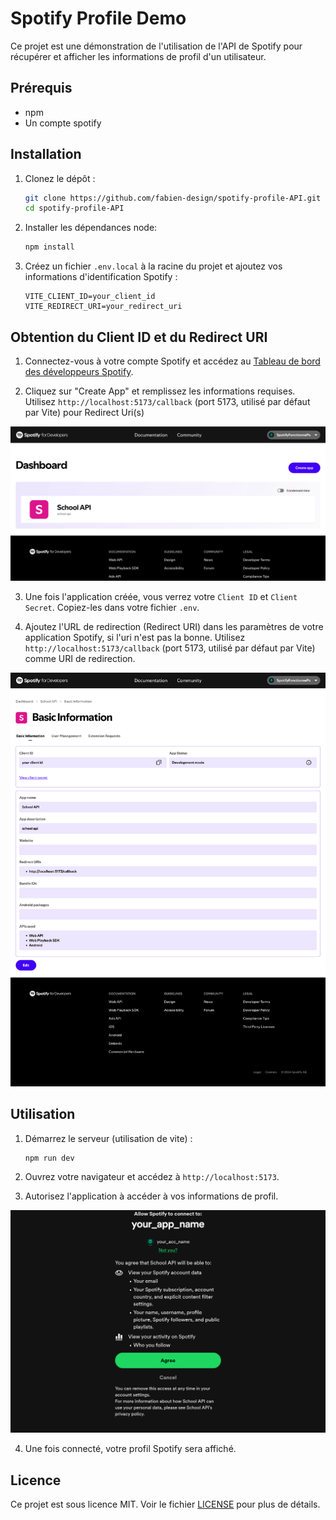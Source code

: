 # Spotify Profile Demo

Ce projet est une démonstration de l'utilisation de l'API de Spotify pour récupérer et afficher les informations de profil d'un utilisateur.

## Prérequis

- npm
- Un compte spotify


## Installation

1. Clonez le dépôt :
    ```bash
    git clone https://github.com/fabien-design/spotify-profile-API.git
    cd spotify-profile-API
    ```
    
2. Installer les dépendances node:
    ```bash
    npm install
    ```
3. Créez un fichier `.env.local` à la racine du projet et ajoutez vos informations d'identification Spotify :
    ```
    VITE_CLIENT_ID=your_client_id
    VITE_REDIRECT_URI=your_redirect_uri
    ```

## Obtention du Client ID et du Redirect URI

1. Connectez-vous à votre compte Spotify et accédez au [Tableau de bord des développeurs Spotify](https://developer.spotify.com/dashboard).

2. Cliquez sur "Create App" et remplissez les informations requises. Utilisez `http://localhost:5173/callback` (port 5173, utilisé par défaut par Vite) pour Redirect Uri(s)

![page to create an app](public/images/create_an_app.png)

3. Une fois l'application créée, vous verrez votre `Client ID` et `Client Secret`. Copiez-les dans votre fichier `.env`.

4. Ajoutez l'URL de redirection (Redirect URI) dans les paramètres de votre application Spotify, si l'uri n'est pas la bonne. Utilisez `http://localhost:5173/callback` (port 5173, utilisé par défaut par Vite) comme URI de redirection.

![Spotify Dashboard](public/images/spotify_app_settings.png)

## Utilisation

1. Démarrez le serveur (utilisation de vite) :
    ```bash
    npm run dev
    ```

2. Ouvrez votre navigateur et accédez à `http://localhost:5173`.

3. Autorisez l'application à accéder à vos informations de profil.

![Allow Page](public/images/allow_app.png)

4. Une fois connecté, votre profil Spotify sera affiché.

## Licence

Ce projet est sous licence MIT. Voir le fichier [LICENSE](LICENSE) pour plus de détails.
